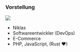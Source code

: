 ### Vorstellung

![](public/images/me.jpg) <!-- .element class="image-me" -->

- Niklas
- Softwareentwickler (DevOps)
- E-Commerce
- PHP, JavaScript, (Rust ❤)
